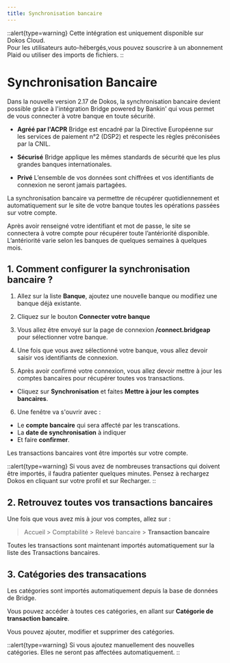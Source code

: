 ```yaml
---
title: Synchronisation bancaire
---
```


::alert{type=warning}
Cette intégration est uniquement disponible sur Dokos Cloud.  
Pour les utilisateurs auto-hébergés,vous pouvez souscrire à un abonnement Plaid ou utiliser des imports de fichiers.
::

# Synchronisation Bancaire

Dans la nouvelle version 2.17 de Dokos, la synchronisation bancaire devient possible grâce à l'intégration Bridge powered by Bankin' qui vous permet de vous connecter à votre banque en toute sécurité.

- **Agréé par l'ACPR**
Bridge est encadré par la Directive Européenne sur les services de paiement n°2 (DSP2) et respecte les règles préconisées par la CNIL.

- **Sécurisé**
Bridge applique les mêmes standards de sécurité que les plus grandes banques internationales.

- **Privé**
L’ensemble de vos données sont chiffrées et vos identifiants de connexion ne seront jamais partagées.

La synchronisation bancaire va permettre de récupérer quotidiennement et automatiquement sur le site de votre banque toutes les opérations passées sur votre compte.

Après avoir renseigné votre identifiant et mot de passe, le site se connectera à votre compte pour récupérer toute l’antériorité disponible. L’antériorité varie selon les banques de quelques semaines à quelques mois.

## 1. Comment configurer la synchronisation bancaire ?

1. Allez sur la liste **Banque**, ajoutez une nouvelle banque ou modifiez une banque déjà existante.

2. Cliquez sur le bouton **Connecter votre banque**

3. Vous allez être envoyé sur la page de connexion **/connect.bridgeap** pour sélectionner votre banque.

4. Une fois que vous avez sélectionné votre banque, vous allez devoir saisir vos identifiants de connexion.

5. Après avoir confirmé votre connexion, vous allez devoir mettre à jour les comptes bancaires pour récupérer toutes vos transactions.

- Cliquez sur **Synchronisation** et faites **Mettre à jour les comptes bancaires**.


6. Une fenêtre va s'ouvrir avec :
- Le **compte bancaire** qui sera affecté par les transcations.
- La **date de synchronisation** à indiquer
- Et faire **confirmer**. 

Les transactions bancaires vont être importés sur votre compte. 

::alert{type=warning}
Si vous avez de nombreuses transactions qui doivent être importés, il faudra patienter quelques minutes. Pensez à rechargez Dokos en cliquant sur votre profil et sur Recharger.
::

## 2. Retrouvez toutes vos transactions bancaires

Une fois que vous avez mis à jour vos comptes, allez sur :

> Accueil > Comptabilité > Relevé bancaire > **Transaction bancaire**

Toutes les transactions sont maintenant importés automatiquement sur la liste des Transactions bancaires.

## 3. Catégories des transacations

Les catégories sont importés automatiquement depuis la base de données de Bridge.

Vous pouvez accéder à toutes ces catégories, en allant sur **Catégorie de transaction bancaire**.

Vous pouvez ajouter, modifier et supprimer des catégories.

::alert{type=warning}
Si vous ajoutez manuellement des nouvelles catégories. Elles ne seront pas affectées automatiquement.
::
